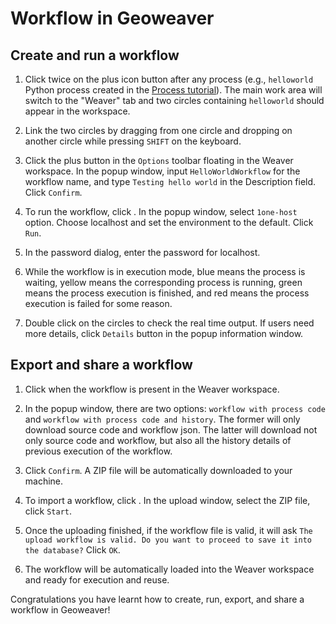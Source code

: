 
# Workflow in Geoweaver

## Create and run a workflow

1. Click twice on the plus icon button after any process (e.g., `helloworld` Python process created in the [Process tutorial](process.md)). The main work area will switch to the "Weaver" tab and two circles containing `helloworld` should appear in the workspace.

2. Link the two circles by dragging from one circle and dropping on another circle while pressing `SHIFT` on the keyboard.

3. Click the plus button in the `Options` toolbar floating in the Weaver workspace. In the popup window, input `HelloWorldWorkflow` for the workflow name, and type `Testing hello world` in the Description field. Click `Confirm`.

4. To run the workflow, click . In the popup window, select `1one-host` option. Choose localhost and set the environment to the default. Click `Run`.

5. In the password dialog, enter the password for localhost.

6. While the workflow is in execution mode, blue means the process is waiting, yellow means the corresponding process is running, green means the process execution is finished, and red means the process execution is failed for some reason.

7. Double click on the circles to check the real time output. If users need more details, click `Details` button in the popup information window.

## Export and share a workflow

1. Click  when the workflow is present in the Weaver workspace.

2. In the popup window, there are two options: `workflow with process code` and `workflow with process code and history`. The former will only download source code and workflow json. The latter will download not only source code and workflow, but also all the history details of previous execution of the workflow.

3. Click `Confirm`. A ZIP file will be automatically downloaded to your machine.

4. To import a workflow, click . In the upload window, select the ZIP file, click `Start`.

5. Once the uploading finished, if the workflow file is valid, it will ask `The upload workflow is valid. Do you want to proceed to save it into the database?` Click `OK`.

6. The workflow will be automatically loaded into the Weaver workspace and ready for execution and reuse.

Congratulations you have learnt how to create, run, export, and share a workflow in Geoweaver!
